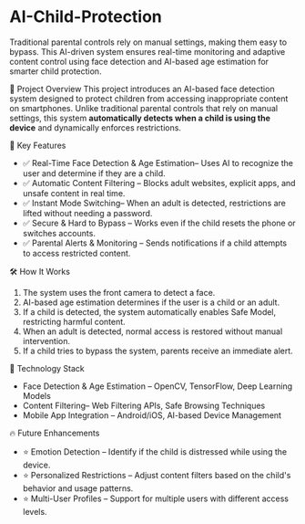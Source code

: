 # AI-Child-Protection
Traditional parental controls rely on manual settings, making them easy to bypass. This AI-driven system ensures real-time monitoring and adaptive content control using face detection and AI-based age estimation for smarter child protection.


 
📌 Project Overview
This project introduces an AI-based face detection system designed to protect children from accessing inappropriate content on smartphones. Unlike traditional parental controls that rely on manual settings, this system **automatically detects when a child is using the device** and dynamically enforces restrictions.

🚀 Key Features
- ✅ Real-Time Face Detection & Age Estimation– Uses AI to recognize the user and determine if they are a child.
- ✅ Automatic Content Filtering – Blocks adult websites, explicit apps, and unsafe content in real time.
- ✅ Instant Mode Switching– When an adult is detected, restrictions are lifted without needing a password.
- ✅ Secure & Hard to Bypass – Works even if the child resets the phone or switches accounts.
- ✅ Parental Alerts & Monitoring – Sends notifications if a child attempts to access restricted content.

🛠️ How It Works
1. The system uses the front camera to detect a face.
2. AI-based age estimation determines if the user is a child or an adult.
3. If a child is detected, the system automatically enables Safe Model, restricting harmful content.
4. When an adult is detected, normal access is restored without manual intervention.
5. If a child tries to bypass the system, parents receive an immediate alert.

🔧 Technology Stack
- Face Detection & Age Estimation – OpenCV, TensorFlow, Deep Learning Models
- Content Filtering– Web Filtering APIs, Safe Browsing Techniques
- Mobile App Integration – Android/iOS, AI-based Device Management

🔥 Future Enhancements
- ⭐ Emotion Detection – Identify if the child is distressed while using the device.
- ⭐ Personalized Restrictions – Adjust content filters based on the child's behavior and usage patterns.
- ⭐ Multi-User Profiles – Support for multiple users with different access levels.
